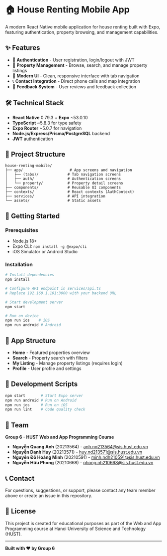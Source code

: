 # 🏠 House Renting Mobile App

A modern React Native mobile application for house renting built with Expo, featuring authentication, property browsing, and management capabilities.

## ✨ Features

- 🔐 **Authentication** - User registration, login/logout with JWT
- 🏡 **Property Management** - Browse, search, and manage property listings
- 📱 **Modern UI** - Clean, responsive interface with tab navigation
- 📞 **Contact Integration** - Direct phone calls and map integration
- 💬 **Feedback System** - User reviews and feedback collection

## 🛠️ Technical Stack

- **React Native** 0.79.3 + **Expo** ~53.0.10
- **TypeScript** ~5.8.3 for type safety
- **Expo Router** ~5.0.7 for navigation
- **Node.js/Express/Prisma/PostgreSQL** backend
- **JWT** authentication

## 📂 Project Structure

```
house-renting-mobile/
├── app/                     # App screens and navigation
│   ├── (tabs)/             # Tab navigation screens
│   ├── auth/               # Authentication screens
│   └── property/           # Property detail screens
├── components/             # Reusable UI components
├── contexts/               # React contexts (AuthContext)
├── services/               # API integration
└── assets/                 # Static assets
```

## 🚀 Getting Started

### Prerequisites
- Node.js 18+
- Expo CLI: `npm install -g @expo/cli`
- iOS Simulator or Android Studio

### Installation

```bash
# Install dependencies
npm install

# Configure API endpoint in services/api.ts
# Replace 192.168.1.101:3000 with your backend URL

# Start development server
npm start

# Run on device
npm run ios    # iOS
npm run android # Android
```

## 📱 App Structure

- **Home** - Featured properties overview
- **Search** - Property search with filters  
- **My Listing** - Manage property listings (requires login)
- **Profile** - User profile and settings

## 🔧 Development Scripts

```bash
npm start       # Start Expo server
npm run android # Run on Android
npm run ios     # Run on iOS  
npm run lint    # Code quality check
```

## 👥 Team

**Group 6 - HUST Web and App Programming Course**

- **Nguyễn Quang Anh** (20213564) - [anh.nq213564@sis.hust.edu.vn](mailto:anh.nq213564@sis.hust.edu.vn)
- **Nguyễn Danh Huy** (20213571) - [huy.nd213571@sis.hust.edu.vn](mailto:huy.nd213571@sis.hust.edu.vn)
- **Nguyễn Đỗ Hoàng Minh** (20210591) - [minh.ndh210591@sis.hust.edu.vn](mailto:minh.ndh210591@sis.hust.edu.vn)
- **Nguyễn Hữu Phong** (20210668) - [phong.nh210668@sis.hust.edu.vn](mailto:phong.nh210668@sis.hust.edu.vn)

## 📞 Contact

For questions, suggestions, or support, please contact any team member above or create an issue in this repository.

## 📄 License

This project is created for educational purposes as part of the Web and App Programming course at Hanoi University of Science and Technology (HUST).

---

**Built with ❤️ by Group 6**
